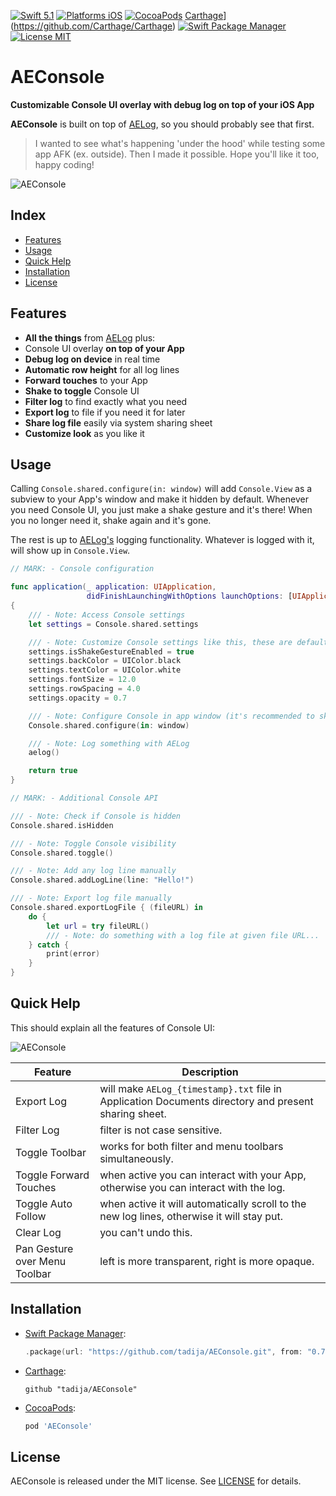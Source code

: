 [![Swift 5.1](https://img.shields.io/badge/Swift-5.1-orange.svg?style=flat)](https://swift.org)
[![Platforms iOS](https://img.shields.io/badge/Platforms-iOS-lightgray.svg?style=flat)](http://www.apple.com)
[![CocoaPods](https://img.shields.io/cocoapods/v/AEConsole.svg?style=flat)](https://cocoapods.org/pods/AEConsole)
[Carthage](https://img.shields.io/badge/Carthage-compatible-brightgreen.svg?style=flat)](https://github.com/Carthage/Carthage)
[![Swift Package Manager](https://img.shields.io/badge/SPM-compatible-brightgreen.svg)](https://github.com/apple/swift-package-manager)
[![License MIT](https://img.shields.io/badge/License-MIT-lightgrey.svg?style=flat)](https://github.com/tadija/AELog/blob/master/LICENSE)

# AEConsole

**Customizable Console UI overlay with debug log on top of your iOS App**

**AEConsole** is built on top of [AELog](https://github.com/tadija/AELog), so you should probably see that first.
> I wanted to see what's happening 'under the hood' while testing some app AFK (ex. outside).
> Then I made it possible. Hope you'll like it too, happy coding!

![AEConsole](http://tadija.net/projects/AEConsole/AEConsole.png)

## Index
- [Features](#features)
- [Usage](#usage)
- [Quick Help](#quick-help)
- [Installation](#installation)
- [License](#license)

## Features
- **All the things** from [AELog](https://github.com/tadija/AELog) plus:
- Console UI overlay **on top of your App**
- **Debug log on device** in real time
- **Automatic row height** for all log lines
- **Forward touches** to your App
- **Shake to toggle** Console UI
- **Filter log** to find exactly what you need
- **Export log** to file if you need it for later
- **Share log file** easily via system sharing sheet
- **Customize look** as you like it

## Usage

Calling `Console.shared.configure(in: window)` will add `Console.View` as a subview to your App's window and make it hidden by default.
Whenever you need Console UI, you just make a shake gesture and it's there! When you no longer need it, shake again and it's gone.

The rest is up to [AELog's](https://github.com/tadija/AELog) logging functionality. Whatever is logged with it, will show up in `Console.View`.

```swift
// MARK: - Console configuration

func application(_ application: UIApplication,
                 didFinishLaunchingWithOptions launchOptions: [UIApplicationLaunchOptionsKey: Any]?) -> Bool
{
    /// - Note: Access Console settings
    let settings = Console.shared.settings

    /// - Note: Customize Console settings like this, these are defaults:
    settings.isShakeGestureEnabled = true
    settings.backColor = UIColor.black
    settings.textColor = UIColor.white
    settings.fontSize = 12.0
    settings.rowSpacing = 4.0
    settings.opacity = 0.7

    /// - Note: Configure Console in app window (it's recommended to skip this for public release)
    Console.shared.configure(in: window)

    /// - Note: Log something with AELog
    aelog()

    return true
}
```

```swift
// MARK: - Additional Console API

/// - Note: Check if Console is hidden
Console.shared.isHidden

/// - Note: Toggle Console visibility
Console.shared.toggle()

/// - Note: Add any log line manually
Console.shared.addLogLine(line: "Hello!")

/// - Note: Export log file manually
Console.shared.exportLogFile { (fileURL) in
    do {
        let url = try fileURL()
        /// - Note: do something with a log file at given file URL...
    } catch {
        print(error)
    }
}
```

## Quick Help

This should explain all the features of Console UI:

![AEConsole](http://tadija.net/projects/AEConsole/AEConsole-QuickHelp.png)

Feature | Description
------------ | -------------
Export Log | will make `AELog_{timestamp}.txt` file in Application Documents directory and present sharing sheet.
Filter Log | filter is not case sensitive.
Toggle Toolbar | works for both filter and menu toolbars simultaneously.
Toggle Forward Touches | when active you can interact with your App, otherwise you can interact with the log.
Toggle Auto Follow | when active it will automatically scroll to the new log lines, otherwise it will stay put.
Clear Log | you can't undo this.
Pan Gesture over Menu Toolbar | left is more transparent, right is more opaque.

## Installation

- [Swift Package Manager](https://swift.org/package-manager/):
    
    ```swift
    .package(url: "https://github.com/tadija/AEConsole.git", from: "0.7.0")
    ```
  
- [Carthage](https://github.com/Carthage/Carthage):

	```ogdl
	github "tadija/AEConsole"
	```
	
- [CocoaPods](http://cocoapods.org/):

	```ruby
	pod 'AEConsole'
	```

## License
AEConsole is released under the MIT license. See [LICENSE](LICENSE) for details.
